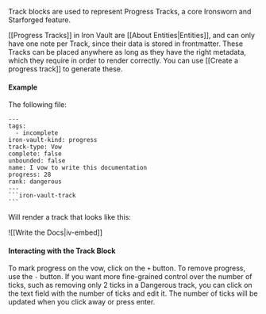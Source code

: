 Track blocks are used to represent Progress Tracks, a core Ironsworn and Starforged feature.

[[Progress Tracks]] in Iron Vault are [[About Entities|Entities]], and can only have one note per Track, since their data is stored in frontmatter. These Tracks can be placed anywhere as long as they have the right metadata, which they require in order to render correctly. You can use [[Create a progress track]] to generate these.
#### Example

The following file:

````
---
tags:
  - incomplete
iron-vault-kind: progress
track-type: Vow
complete: false
unbounded: false
name: I vow to write this documentation
progress: 28
rank: dangerous
---
```iron-vault-track
```
````

Will render a track that looks like this:

![[Write the Docs|iv-embed]]

#### Interacting with the Track Block

To mark progress on the vow, click on the `+` button. To remove progress, use the `-` button. If you want more fine-grained control over the number of ticks, such as removing only 2 ticks in a Dangerous track, you can click on the text field with the number of ticks and edit it. The number of ticks will be updated when you click away or press enter.